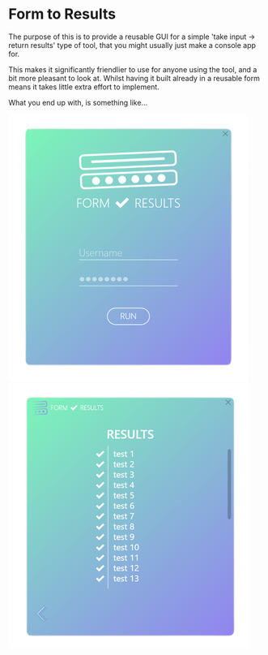 ﻿# Form to Results
The purpose of this is to provide a reusable GUI for a simple 'take input -> return results' type of tool, that you might usually just make a console app for.

This makes it significantly friendlier to use for anyone using the tool, and a bit more pleasant to look at. Whilst having it built already in a reusable form means it takes little extra effort to implement.

What you end up with, is something like...

![Form Preview](./images/FormPreview.png)
![Results Preview](./images/ResultsPreview.png)